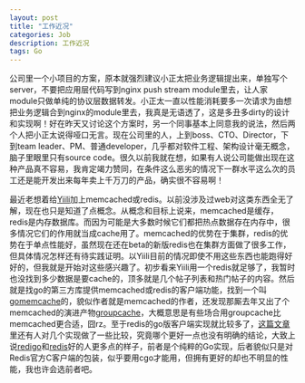```yaml
---
layout: post
title: "工作近况"
categories: Job
description: 工作近况
tags: Go
---
```

公司里一个小项目的方案，原本就强烈建议小正太把业务逻辑提出来，单独写个server，不要把应用层代码写到nginx push stream module里去，让人家module只做单纯的协议层数据转发。小正太一直以性能消耗要多一次请求为由想把业务逻辑合到nginx的module里去，我真是无语透了，这是多丑多dirty的设计和实现啊！好在昨天又讨论这个方案时，另一个同事基本上同意我的说法，然后两个人把小正太说得哑口无言。现在公司里的人，上到boss、CTO、Director，下到team leader、PM、普通developer，几乎都对软件工程、架构设计毫无概念，脑子里眼里只有source code。很久以前我就在想，如果有人说公司能做出现在这种产品真不容易，我肯定竭力赞同，在条件这么恶劣的情况下一群水平这么次的员工还是能开发出来每年卖上千万刀的产品，确实很不容易啊！

最近老想着给[Yiili](http://yii.li)加上memcached或redis。以前没涉及过web对这类东西全无了解，现在也只是知道了点概念。从概念和目标上说来，memcached是缓存，redis是内存数据库。而因为可能是大多数时候它们都把热点数据存在内存中，很多情况它们的作用就当成cache用了。memcached的优势在于集群，redis的优势在于单点性能好，虽然现在还在beta的新版redis也在集群方面做了很多工作，但具体情况怎样还有待实践证明。以Yiili目前的情况即使不用这些东西也能跑得好好的，但我就是开始对这些感兴趣了。初步看来Yiili用一个redis就足够了，我暂时也没找到多少数据是要cache的，顶多就是几个帖子列表和热门帖子的内容。然后就是找go的第三方库提供memcached或redis的客户端功能，找到一个叫[gomemcache](https://github.com/bradfitz/gomemcache)的，貌似作者就是memcached的作者，还发现那厮去年又出了个memcached的演进产物[groupcache](https://github.com/Go/groupcache)，大概意思是有些场合用groupcache比memcached更合适，囧rz。至于redis的go版客户端实现就比较多了，[这篇文章](http://www.cnblogs.com/getong/archive/2013/04/01/2993139.html)里还有人对几个实现做了一些比较，究竟哪个更好一点也没有明确的结论，大致上说[redigo](https://github.com/garyburd/redigo)和[redis](https://github.com/gosexy/redis)好的人更多点的样子，前者是个纯粹的Go实现，后者貌似只是对Redis官方C客户端的包装，似乎要用cgo才能用，但拥有更好的却也不明显的性能，我也许会选前者吧。

